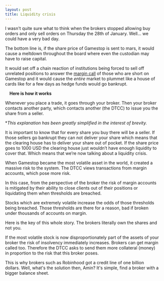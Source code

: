```yaml
---
layout: post
title: Liquidity crisis
---
```


I wasn't quite sure what to think when the brokers stopped allowing buy orders and only sell orders on Thursday the 28th of January. Well... we could have a very bad day.

The bottom line is, if the share price of Gamestop is sent to mars, it would cause a meltdown throughout the board where even the custodian may have to raise capital.

It would set off a chain reaction of institutions being forced to sell off unrelated positions to answer the [margin call](https://www.investopedia.com/terms/m/margincall.asp) of those who are short on Gamestop and it would cause the *entire* market to plummet like a house of cards like for a few days as hedge funds would go bankrupt.

⠀
**Here is how it works**

Whenever you place a trade, it goes through your broker. Then your broker contacts another party, which contacts another (the DTCC) to issue you the share from a seller.

**This explanation has been greatly simplified in the interest of brevity.*

It is important to know that for every share you buy there will be a seller. If those sellers go bankrupt they can not deliver your share which means that the clearing house has to deliver your share out of pocket. If the share price goes to 1000 USD the clearing house just wouldn’t have enough liquidity to cover that. Which means that we’re now talking about a liquidity crisis.

When Gamestop became the most volatile asset in the world, it created a massive risk to the system. The DTCC views transactions from margin accounts, which pose more risk.

In this case, from the perspective of the broker the risk of margin accounts is mitigated by their ability to close clients out of their positions or liquidating them when thresholds are breached.

Stocks which are extremely volatile increase the odds of those thresholds being breached.
Those thresholds are there for a reason, bad if broken under thousands of accounts on margin.

Here is the key of this whole story. The brokers literally own the shares and not you.

If the most volatile stock is now disproportionately part of the assets of your broker the risk of insolvency immediately increases. Brokers can get margin called too. Therefore the DTCC asks to send them more collateral (money) in proportion to the risk that this broker poses.

This is why brokers such as Robinhood got a credit line of one billion dollars. Well, what's the solution then, Amin? It's simple, find a broker with a bigger balance sheet.
